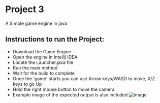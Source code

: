 # Project 3
A Simple game engine in java
## Instructions to run the Project:
- Download the Game Engine
- Open the engine in Intellij IDEA
- Locate the Launcher.java file
- Run the main method
- Wait for the build to complete
- Once the 'game' starts you can use Arrow keys/WASD to move, X/Z keys to go Up
- Hold the right mouse button to move the camera
- Example image of the expected output is also included
![image](https://github.com/user-attachments/assets/ce6c25cc-d855-4ff1-bab0-88fdaf84df48)


